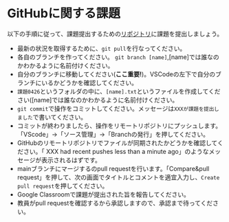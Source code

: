 # GitHubに関する課題

以下の手順に従って、課題提出するための[リポジトリ](https://github.com/lvzeyu/chss_2023_assignment)に課題を提出しましょう。

- 最新の状況を取得するために、```git pull```を行なってください。 
- 各自のブランチを作ってください。 ```git branch [name]```,[name]では誰なのかわかるように名前付けください。
- 自分のブランチに移動してください(**ここ重要!**)。VSCodeの左下で自分のブランチにいるかどうかを確認してください。
- ```課題0426```というフォルダの中に、```[name].txt```というファイルを作成してください([name]では誰なのかわかるように名前付けください。
- ```git commit```で操作をコミットしてください。メッセージは```XXXが課題を提出しました```で書いてください。
- コミットが終わりましたら、操作をリモートリポジトリにプッシュします。「VScode」→「ソース管理」→「Branchの発行」を押してください。
- GitHubのリモートリポジトリでファイルが同期されたかどうかを確認してください。「 XXX had recent pushes less than a minute ago」のようなメッセージが表示されるはずです。
- mainブランチにマージするのpull requestを行います。「Compare&pull request」を押して、次の画面でタイトルとコメントを適宜入力し、```Create pull request```を押してください。
- Google Classroomで課題が提出された旨を報告してください。
- 教員がpull requestを確認するから承認しますので、承認まで待ってください。